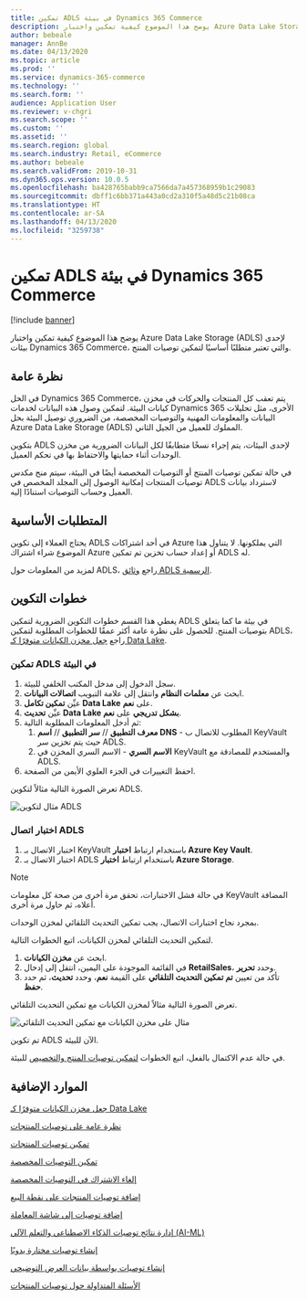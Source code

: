 ```yaml
---
title: تمكين ADLS في بيئة Dynamics 365 Commerce
description: يوضح هذا الموضوع كيفية تمكين واختبار Azure Data Lake Storage (ADLS) لإحدى بيئات Dynamics 365 Commerce، والتي تعتبر متطلبًا أساسيًا لتمكين توصيات المنتج.
author: bebeale
manager: AnnBe
ms.date: 04/13/2020
ms.topic: article
ms.prod: ''
ms.service: dynamics-365-commerce
ms.technology: ''
ms.search.form: ''
audience: Application User
ms.reviewer: v-chgri
ms.search.scope: ''
ms.custom: ''
ms.assetid: ''
ms.search.region: global
ms.search.industry: Retail, eCommerce
ms.author: bebeale
ms.search.validFrom: 2019-10-31
ms.dyn365.ops.version: 10.0.5
ms.openlocfilehash: ba428765babb9ca7566da7a457368959b1c29083
ms.sourcegitcommit: dbff1c6bb371a443a0cd2a310f5a48d5c21b08ca
ms.translationtype: HT
ms.contentlocale: ar-SA
ms.lasthandoff: 04/13/2020
ms.locfileid: "3259738"
---
```

# <a name="enable-adls-in-a-dynamics-365-commerce-environment"></a>تمكين ADLS في بيئة Dynamics 365 Commerce

[!include [banner](includes/banner.md)]

يوضح هذا الموضوع كيفية تمكين واختبار Azure Data Lake Storage (ADLS) لإحدى بيئات Dynamics 365 Commerce، والتي تعتبر متطلبًا أساسيًا لتمكين توصيات المنتج.

## <a name="overview"></a>نظرة عامة

في الحل Dynamics 365 Commerce، يتم تعقب كل المنتجات والحركات في مخزن كيانات البيئة. لتمكين وصول هذه البيانات لخدمات Dynamics 365 الأخرى، مثل تحليلات البيانات والمعلومات المهنية والتوصيات المخصصة، من الضروري توصيل البيئة بحل Azure Data Lake Storage (ADLS) المملوك للعميل من الجيل الثاني.

بتكوين ADLS لإحدى البيئات، يتم إجراء نسخًا متطابقًا لكل البيانات الضرورية من مخزن الوحدات أثناء حمايتها والاحتفاظ بها في تحكم العميل.

في حالة تمكين توصيات المنتج أو التوصيات المخصصة أيضًا في البيئة، سيتم منح مكدس توصيات المنتجات إمكانية الوصول إلى المجلد المخصص في ADLS لاسترداد بيانات العميل وحساب التوصيات استنادًا إليه.

## <a name="prerequisites"></a>المتطلبات الأساسية

يحتاج العملاء إلى تكوين ADLS في أحد اشتراكات Azure التي يملكونها. لا يتناول هذا الموضوع شراء اشتراك Azure أو إعداد حساب تخزين تم تمكين ADLS له.

لمزيد من المعلومات حول ADLS، راجع [وثائق ADLS الرسمية](https://azure.microsoft.com/pricing/details/storage/data-lake).
  
## <a name="configuration-steps"></a>خطوات التكوين

يغطي هذا القسم خطوات التكوين الضرورية لتمكين ADLS في بيئة ما كما يتعلق بتوصيات المنتج.
للحصول على نظرة عامة أكثر عمقًا للخطوات المطلوبة لتمكين ADLS، راجع [جعل مخزن الكيانات‬ متوفرًا كـ Data Lake‬](../fin-ops-core/dev-itpro/data-entities/entity-store-data-lake.md).

### <a name="enable-adls-in-the-environment"></a>تمكين ADLS في البيئة

1. سجل الدخول إلى مدخل المكتب الخلفي للبيئة.
1. ابحث عن **معلمات النظام** وانتقل إلى علامة التبويب **اتصالات البيانات**. 
1. عيِّن **تمكين تكامل Data Lake** على **نعم**.
1. عيِّن **تحديث Data Lake بشكل تدريجي** على **نعم**.
1. ثم أدخل المعلومات المطلوبة التالية:
    1. **معرف التطبيق** // **سر التطبيق** // **اسم DNS** - المطلوب للاتصال ب KeyVault حيث يتم تخزين سر ADLS.
    1. **الاسم السري** - الاسم السري المخزن في KeyVault والمستخدم للمصادقة مع ADLS.
1. احفظ التغييرات في الجزء العلوي الأيمن من الصفحة.

تعرض الصورة التالية مثالاً لتكوين ADLS.

![مثال لتكوين ADLS](./media/exampleADLSConfig1.png)

### <a name="test-the-adls-connection"></a>اختبار اتصال ADLS

1. اختبار الاتصال بـ KeyVault باستخدام ارتباط **اختبار Azure Key Vault**.
1. اختبار الاتصال بـ ADLS باستخدام ارتباط **اختبار Azure Storage**.

> [!NOTE]
> في حالة فشل الاختبارات، تحقق مرة أخرى من صحة كل معلومات KeyVault المضافة أعلاه، ثم حاول مرة أخرى.

بمجرد نجاح اختبارات الاتصال، يجب تمكين التحديث التلقائي لمخزن الوحدات.

لتمكين التحديث التلقائي لمخزن الكيانات، اتبع الخطوات التالية.

1. ابحث عن **مخزن الكيانات**.
1. في القائمة الموجودة على اليمين، انتقل إلى إدخال **RetailSales**، وحدد **تحرير**.
1. تأكد من تعيين **تم تمكين التحديث التلقائي** على القيمة **نعم**، وحدد **تحديث**، ثم حدد **حفظ**.

تعرض الصورة التالية مثالاً لمخزن الكيانات مع تمكين التحديث التلقائي.

![مثال على مخزن الكيانات مع تمكين التحديث التلقائي](./media/exampleADLSConfig2.png)

تم تكوين ADLS الآن للبيئة. 

في حالة عدم الاكتمال بالفعل، اتبع الخطوات [لتمكين توصيات المنتج والتخصيص](enable-product-recommendations.md) للبيئة.

## <a name="additional-resources"></a>الموارد الإضافية

[جعل مخزن الكيانات‬ متوفرًا كـ Data Lake](../fin-ops-core/dev-itpro/data-entities/entity-store-data-lake.md)

[نظرة عامة على توصيات المنتجات](product-recommendations.md)

[تمكين توصيات المنتجات](enable-product-recommendations.md)

[تمكين التوصيات المخصصة](personalized-recommendations.md)

[إلغاء الاشتراك في التوصيات المخصصة](personalization-gdpr.md)

[إضافة توصيات المنتجات على نقطة البيع](product.md)

[إضافة توصيات إلى شاشة المعاملة](add-recommendations-control-pos-screen.md)

[إدارة نتائج توصيات الذكاء الاصطناعي والتعلم الآلي (AI-ML)](modify-product-recommendation-results.md)

[إنشاء توصيات مختارة يدويًا](create-editorial-recommendation-lists.md)

[إنشاء توصيات بواسطة بيانات العرض التوضيحي](product-recommendations-demo-data.md)

[الأسئلة المتداولة حول توصيات المنتجات](faq-recommendations.md)
